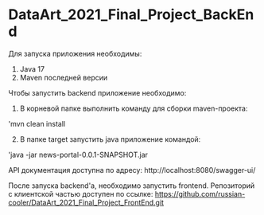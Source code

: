 ﻿# DataArt_2021_Final_Project_BackEnd
Для запуска приложения необходимы: 
1) Java 17
2) Maven последней версии
 
Чтобы запустить backend приложение необходимо:
1) В корневой папке выполнить команду для сборки maven-проекта: 

'mvn clean install

2) В папке target запустить java приложение командой:

'java -jar news-portal-0.0.1-SNAPSHOT.jar
  
 API документация доступна по адресу:
 http://localhost:8080/swagger-ui/
 
После запуска backend'а, необходимо запустить frontend.
Репозиторий с клиентской частью доступен по ссылке:
https://github.com/russian-cooler/DataArt_2021_Final_Project_FrontEnd.git

